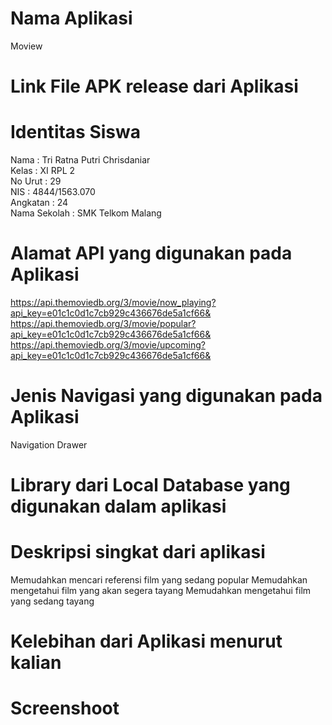 # Nama Aplikasi
Moview
# Link File APK release dari Aplikasi

# Identitas Siswa
Nama : Tri Ratna Putri Chrisdaniar<br>
Kelas : XI RPL 2 <br>
No Urut : 29 <br>
NIS :  4844/1563.070<br>
Angkatan : 24 <br>
Nama Sekolah : SMK Telkom Malang <br>

# Alamat API yang digunakan pada Aplikasi
https://api.themoviedb.org/3/movie/now_playing?api_key=e01c1c0d1c7cb929c436676de5a1cf66& <br>
https://api.themoviedb.org/3/movie/popular?api_key=e01c1c0d1c7cb929c436676de5a1cf66& <br>
https://api.themoviedb.org/3/movie/upcoming?api_key=e01c1c0d1c7cb929c436676de5a1cf66& <br>

# Jenis Navigasi yang digunakan pada Aplikasi
Navigation Drawer 

# Library dari Local Database yang digunakan dalam aplikasi

# Deskripsi singkat dari aplikasi
Memudahkan mencari referensi film yang sedang popular
Memudahkan mengetahui film yang akan segera tayang
Memudahkan mengetahui film yang sedang tayang

# Kelebihan dari Aplikasi menurut kalian

# Screenshoot
